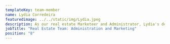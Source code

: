 ```yaml
---
templateKey: team-member
name: Lydia Corredeira
featuredimage: ../../static/img/Lydia.jpeg
description: As our real estate Marketeer and Administrator, Lydia's degree is languages is key! Along with her excellent organisational skills from her past teaching roles Lydia is a strong anchor to the real estate team.
jobTitle: "Real Estate Team: Administration and Marketing"
position: "8"
---
```


